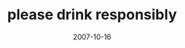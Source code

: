 ---
layout: base.njk
title : 'please drink responsibly' 
view_title : 'please drink responsibly' 
year : '2007' 
date : '2007-10-16' 
img_file : '/drawing/pleasedrinkresponsibly.png' 
html_file : 'pleasedrinkresponsibly' 
next_html : 'imrepeatingallthesamemistakes.html' 
year_order : '206' 
permalink : "title/{{html_file}}.html"
---